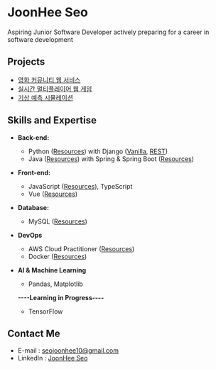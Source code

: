 
# JoonHee Seo
Aspiring Junior Software Developer actively preparing for a career in software development


## Projects
- [영화 커뮤니티 웹 서비스](https://github.com/JoonHeeSeo/Final_PJT)
- [실시간 멀티플레이어 웹 게임](https://github.com/JoonHeeSeo/WebRTC_Platformer_game)
- [기상 예측 시뮬레이션](https://github.com/JoonHeeSeo/AI_surface_weather_prediction)


## Skills and Expertise
- **Back-end:** 
  - Python ([Resources](https://github.com/JoonHeeSeo/WIL_Python)) with Django ([Vanilla](https://github.com/JoonHeeSeo/WIL_Django), [REST](https://github.com/JoonHeeSeo/WIL_Django_REST_Framework))
  - Java ([Resources](https://github.com/JoonHeeSeo/WIL_Java)) with Spring & Spring Boot ([Resources](https://github.com/JoonHeeSeo/WIL_Spring))
 
- **Front-end:**
  - JavaScript ([Resources](https://github.com/JoonHeeSeo/WIL_JavaScript)), TypeScript
  - Vue ([Resources](https://github.com/JoonHeeSeo/WIL_Vue))

- **Database:**
  - MySQL ([Resources](https://github.com/JoonHeeSeo/WIL_Database))

- **DevOps**
  - AWS Cloud Practitioner ([Resources](https://github.com/JoonHeeSeo/WIL_AWS))
  - Docker ([Resources](https://github.com/JoonHeeSeo/WIL_Docker))

- **AI & Machine Learning**
  - Pandas, Matplotlib

  **----Learning in Progress----**
    - TensorFlow

## Contact Me
- E-mail : [seojoonhee10@gmail.com](mailto:seojoonhee10@gmail.com)
- LinkedIn : [JoonHee Seo](https://www.linkedin.com/in/joonhee-seo-82909027a/)

